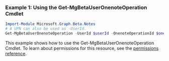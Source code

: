 ### Example 1: Using the Get-MgBetaUserOnenoteOperation Cmdlet
```powershell
Import-Module Microsoft.Graph.Beta.Notes
# A UPN can also be used as -UserId.
Get-MgBetaUserOnenoteOperation -UserId $userId -OnenoteOperationId $onenoteOperationId
```
This example shows how to use the Get-MgBetaUserOnenoteOperation Cmdlet.
To learn about permissions for this resource, see the [permissions reference](/graph/permissions-reference).
